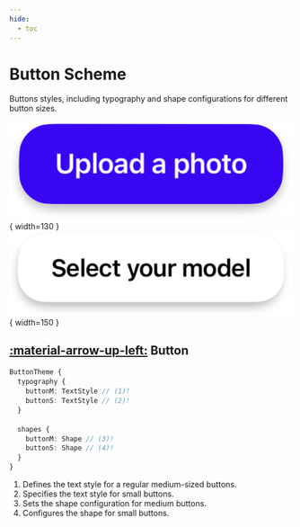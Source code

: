 ```yaml
---
hide:
  - toc
---
```

# Button Scheme

Buttons styles, including typography and shape configurations for different button sizes.

![component](/media/components/button-brand.png){ width=130 } ![component](/media/components/button-contrast-inverted.png){ width=150 }

## [:material-arrow-up-left:](/sdk/developer/configuration/ui/theme/#theme) Button

```typescript
ButtonTheme {
  typography {
    buttonM: TextStyle // (1)!
    buttonS: TextStyle // (2)!
  }

  shapes {
    buttonM: Shape // (3)!
    buttonS: Shape // (4)!
  }
}

```

1. Defines the text style for a regular medium-sized buttons.
2. Specifies the text style for small buttons.
3. Sets the shape configuration for medium buttons.
4. Configures the shape for small buttons. 